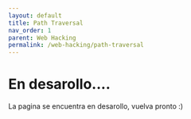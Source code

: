 ```yaml
---
layout: default
title: Path Traversal
nav_order: 1
parent: Web Hacking
permalink: /web-hacking/path-traversal
---
```


# En desarollo....

La pagina se encuentra en desarollo, vuelva pronto :)